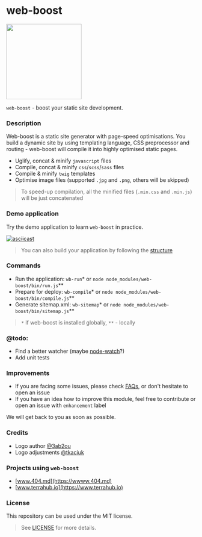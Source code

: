 # web-boost

<img src="https://rawgit.com/ddimitrioglo/web-boost/master/logo.svg" width="200"/>

`web-boost` - boost your static site development.

### Description

Web-boost is a static site generator with page-speed optimisations. You build a dynamic site by using templating 
language, CSS preprocessor and routing - web-boost will compile it into highly optimised static pages.

* Uglify, concat & minify `javascript` files
* Compile, concat & minify `css`/`scss`/`sass` files
* Compile & minify `twig` templates
* Optimise image files (supported `.jpg` and `.png`, others will be skipped)

> To speed-up compilation, all the minified files (`.min.css` and `.min.js`) will be just concatenated

### Demo application

Try the demo application to learn `web-boost` in practice.

[![asciicast](https://asciinema.org/a/169719.png)](https://asciinema.org/a/169719)

> You can also build your application by following the [structure][2]

### Commands

* Run the application: `wb-run`* or `node node_modules/web-boost/bin/run.js`**
* Prepare for deploy: `wb-compile`* or `node node_modules/web-boost/bin/compile.js`**
* Generate sitemap.xml: `wb-sitemap`* or `node node_modules/web-boost/bin/sitemap.js`**

> `*` if web-boost is installed globally, `**` - locally

### @todo:

* Find a better watcher (maybe [node-watch](https://www.npmjs.com/package/node-watch)?)
* Add unit tests

### Improvements

* If you are facing some issues, please check [FAQs][4], or don't hesitate to open an issue
* If you have an idea how to improve this module, feel free to contribute or open an issue with `enhancement` label

We will get back to you as soon as possible.

### Credits

* Logo author [@3ab2ou](https://twitter.com/3ab2ou)
* Logo adjustments [@tkaciuk](https://github.com/tkaciuk)

### Projects using `web-boost`

* [www.404.md](https://wwww.404.md)
* [www.terrahub.io](https://www.terrahub.io)

### License

This repository can be used under the MIT license.
> See [LICENSE][5] for more details.

[1]: https://github.com/ddimitrioglo/web-boost/blob/master/cli-component/README.md#web-boost-cli
[2]: https://github.com/ddimitrioglo/web-boost/blob/master/docs/structure.md#web-boost-application
[3]: http://localhost:8080
[4]: https://github.com/ddimitrioglo/web-boost/blob/master/docs/faq.md
[5]: https://github.com/ddimitrioglo/web-boost/blob/master/docs/LICENSE
